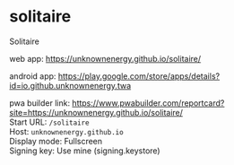 # solitaire
Solitaire

web app:
https://unknownenergy.github.io/solitaire/

android app:
https://play.google.com/store/apps/details?id=io.github.unknownenergy.twa

pwa builder link:
https://www.pwabuilder.com/reportcard?site=https://unknownenergy.github.io/solitaire/  
Start URL: ``/solitaire``  
Host: ``unknownenergy.github.io``  
Display mode: Fullscreen  
Signing key: Use mine (signing.keystore)  
